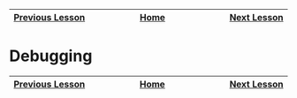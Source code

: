 | [Previous Lesson](https://github.com/Kevin-Lago/java-guide/tree/main/src/01-getting_started/04-loops_and_logic) <img width=1000/> | [Home](https://github.com/Kevin-Lago/java-guide) <img width=1000/> | [Next Lesson](https://github.com/Kevin-Lago/java-hackerrank-solutions/tree/main/src/01-getting_started/06-methods)<img width=1000> |
|:----------------------------------------------------------------------------------------------------------------------------------|:------------------------------------------------------------------:|-----------------------------------------------------------------------------------------------------------------------------------:|

# Debugging

| <img width=1000/> [Previous Lesson](https://github.com/Kevin-Lago/java-guide/tree/main/src/01-getting_started/04-loops_and_logic) | <img width=1000/> [Home](https://github.com/Kevin-Lago/java-guide) | <img width=1000> [Next Lesson](https://github.com/Kevin-Lago/java-hackerrank-solutions/tree/main/src/01-getting_started/06-methods) |
|:----------------------------------------------------------------------------------------------------------------------------------|:------------------------------------------------------------------:|------------------------------------------------------------------------------------------------------------------------------------:|
